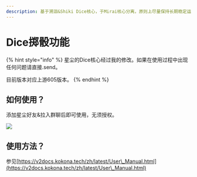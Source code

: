 ```yaml
---
description: 基于溯洄&Shiki Dice核心，于Mirai核心分离，原则上尽量保持长期稳定运行。
---
```


# Dice掷骰功能

{% hint style="info" %}
星尘的Dice核心经过我的修改。如果在使用过程中出现任何问题请直接.send。

目前版本对应上游605版本。&#x20;
{% endhint %}

## 如何使用？

添加星尘好友&拉入群聊后即可使用，无须授权。

![](../.gitbook/assets/C07A{2781\)D\)}O\)\(INE@HEC.png)

## 使用方法？

参见[https://v2docs.kokona.tech/zh/latest/User\_Manual.html](https://v2docs.kokona.tech/zh/latest/User\_Manual.html)
